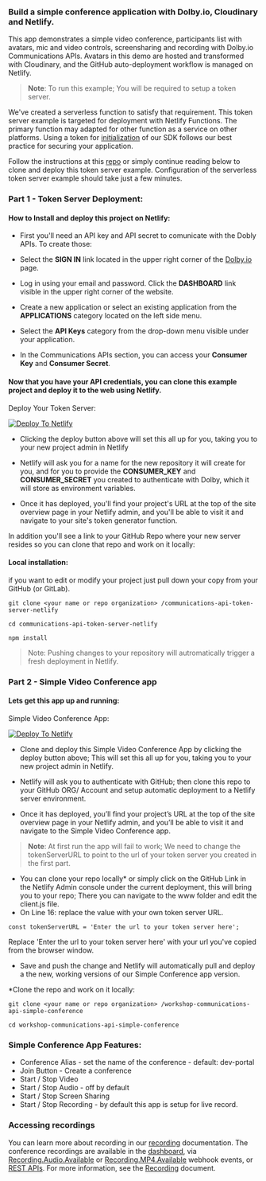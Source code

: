 ### Build a simple conference application with Dolby.io, Cloudinary and Netlify.

This app demonstrates a simple video conference, participants list with avatars, mic and video controls, screensharing and recording with Dolby.io Communications APIs. Avatars in this demo are hosted and transformed with Cloudinary, and the GitHub auto-deployment workflow is managed on Netlify.  

> **Note**: 
> To run this example; You will be required to setup a token
> server.

We've created a serverless function to satisfy that requirement. This token server example is targeted for deployment with Netlify Functions. The primary function may adapted for other function as a service on other platforms.  Using a token for [initialization](https://docs.dolby.io/communications-apis/docs/initializing-javascript) of our SDK follows our best practice for securing your application.

Follow the instructions at this [repo](https://github.com/dolbyio-samples/communications-api-token-server-netlify) or simply continue reading below to clone and deploy this token server example. Configuration of the serverless token server example should take just a few minutes.

### Part 1 - Token Server Deployment:
#### How to Install and deploy this project on Netlify:
- First you'll need an API key and API secret to comunicate with the Dobly APIs. To create those:

- Select the **SIGN IN** link located in the upper right corner of the [Dolby.io](https://dolby.io/signup/?&utm_medium=event&utm_campaign=cascadiajs2021&utm_source=livestorm) page.

- Log in using your email and password. Click the **DASHBOARD** link visible in the upper right corner of the website.

- Create a new application or select an existing application from the **APPLICATIONS** category located on the left side menu.

- Select the **API Keys** category from the drop-down menu visible under your application.

- In the Communications APIs section, you can access your **Consumer Key** and **Consumer Secret**.

####  Now that you have your API credentials, you can clone this example project and deploy it to the web using Netlify.
 
Deploy Your Token Server: 

 [![Deploy To Netlify](https://www.netlify.com/img/deploy/button.svg)](https://app.netlify.com/start/deploy?repository=https://github.com/dolbyio-samples/communications-api-token-server-netlify) 
- Clicking the deploy button above will set this all up for you, taking you to your new project admin in Netlify

- Netlify will ask you for a name for the new repository it will create for you, and for you to provide the **CONSUMER_KEY** and **CONSUMER_SECRET** you created to authenticate with Dolby, which it will store as environment variables.

- Once it has deployed, you'll find your project's URL at the top of the site overview page in your Netlify admin, and you'll be able to visit it and navigate to your site's token generator function.  

In addition you'll see a link to your GitHub Repo where your new server resides so you can clone that repo and work on it locally:
 
#### Local installation:

if you want to edit or modify your project just pull down your copy from your GitHub (or GitLab).

```
git clone <your name or repo organization> /communications-api-token-server-netlify
```

```
cd communications-api-token-server-netlify
```

```
npm install
```

>Note: Pushing changes to your repository will autromatically trigger a fresh deployment in Netlify.


### Part 2 -  Simple Video Conference app
#### Lets get this app up and running:
Simple Video Conference App:

[![Deploy To Netlify](https://www.netlify.com/img/deploy/button.svg)](https://app.netlify.com/start/deploy?repository=https://github.com/dolbyio-samples/workshop-communications-api-simple-conference)

- Clone and deploy this Simple Video Conference App by clicking the deploy button above; This will set this all up for you, taking you to your new project admin in Netlify.
    
-   Netlify will ask you to authenticate with GitHub; then clone this repo to your GitHub ORG/ Account and setup automatic deployment to a Netlify server environment. 
-   Once it has deployed, you’ll find your project’s URL at the top of the site overview page in your Netlify admin, and you’ll be able to visit it and navigate to the Simple Video Conference app.

>**Note**: At first run the app will fail to work; We need to change the tokenServerURL to point to the url of your token server you created in the first part.

- You can clone your repo locally*  or simply click on the GitHub Link in the Netlify Admin console under the current deployment, this will bring you to your repo; There you can navigate to the www folder and edit the client.js file.
- On Line 16: replace the value with your own token server URL.
```
const tokenServerURL = 'Enter the url to your token server here';
```

Replace 'Enter the url to your token server here' with your url you've copied from the browser window. 

-  Save and push the change and Netlify will automatically pull and deploy a the new, working versions of our Simple Conference app version. 


*Clone the repo and work on it locally:
```
git clone <your name or repo organization> /workshop-communications-api-simple-conference
```

```
cd workshop-communications-api-simple-conference
```

###  Simple Conference App Features:
- Conference Alias - set the name of the conference - default:  dev-portal  
- Join Button  - Create a conference
- Start / Stop Video
- Start / Stop Audio - off by default
 - Start / Stop Screen Sharing
- Start / Stop Recording - by default this app is setup for live record.   

### Accessing recordings
You can learn more about recording in our [recording](https://docs.dolby.io/communications-apis/docs/guides-recording-mechanisms) documentation. 
The conference recordings are available in the  [dashboard](https://dolby.io/dashboard/applications/summary), via  [Recording.Audio.Available](https://docs.dolby.io/communications-apis/docs/webhooks-events-recordingaudioavailable)  or  [Recording.MP4.Available](https://docs.dolby.io/communications-apis/docs/webhooks-events-recordingmp4available) webhook events, or  [REST APIs](https://docs.dolby.io/communications-apis/reference/recordings). For more information, see the  [Recording](https://docs.dolby.io/communications-apis/docs/recording-javascript)  document.
